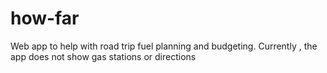 # how-far
 Web app to help with road trip fuel planning and budgeting. Currently , the app does not show gas stations or directions
